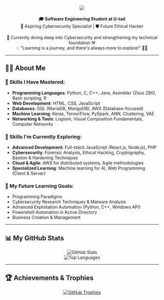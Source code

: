 <h1 align="center">
  <img src="https://readme-typing-svg.demolab.com?font=Poppins&size=35&duration=4000&pause=1200&color=007CF0&center=true&vCenter=true&width=750&lines=Welcome!+%F0%9F%91%8B+I'm+Manuel+Mart%C3%ADnez;Software+Engineering+Student+at+U-tad+%F0%9F%8E%93;Passionate+About+Cybersecurity+%F0%9F%94%90" />
</h1>


<div align="center">
  <strong>🎓 Software Engineering Student at U-tad</strong><br>
  🚀 Aspiring Cybersecurity Specialist | 🛡️ Future Ethical Hacker
  
  🌱 Currently diving deep into Cybersecurity and strengthening my technical foundation ⚒️  
  💡 "Learning is a journey, and there's always more to explore!" 📖🔥  
</div>

---

## 👨‍💻 About Me

### 🌟 Skills I Have Mastered:
- **Programming Languages**: Python, C, C++, Java, Asembler (Zeus Z80), Bash scripting, R
- **Web Development**: HTML, CSS, JavaScript
- **Databases**: SQL (MariaDB, MongoDB), AWS (Database-focused)
- **Machine Learning**: Keras, TensorFlow, PySpark, ANN, Clustering, VAE
- **Networking & Tools**: Logisim, Visual Composition Fundamentals, Computer Networks

### 🚀 Skills I'm Currently Exploring:
- **Advanced Development**: Full-stack JavaScript (React.js, Node.js), PHP
- **Cybersecurity**: Forensic Analysis, Ethical Hacking, Cryptography, Bastion & Hardening Techniques
- **Cloud & Agile**: AWS for distributed systems, Agile methodologies
- **Specialized Learning**: Machine learning for AI, Web Programming (Client & Server)

### 🎯 My Future Learning Goals:
- Programming Paradigms  
- Cybersecurity Research Techniques & Malware Analysis  
- Advanced Exploitation Automation (Python, C++, Windows API)  
- Powershell Automation in Active Directory  
- Business Creation & Management  

---

## 📊 My GitHub Stats

<div align="center">
  <img src="https://github-readme-stats.vercel.app/api?username=ch0rtas&show_icons=true&theme=radical" alt="GitHub Stats" />
  <br>
  <img src="https://github-readme-stats.vercel.app/api/top-langs/?username=ch0rtas&layout=compact&theme=radical" alt="Top Languages" />
</div>

---

## 🏆 Achievements & Trophies

<div align="center">
  <a href="https://github.com/ryo-ma/github-profile-trophy">
    <img src="https://github-profile-trophy.vercel.app/?username=ch0rtas&theme=radical&column=6" alt="GitHub Trophies" />
  </a>
</div>
